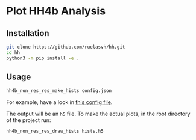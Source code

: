 # Plot HH4b Analysis

## Installation
```bash
git clone https://github.com/ruelasvh/hh.git
cd hh
python3 -m pip install -e .
```

## Usage
```bash
hh4b_non_res_res_make_hists config.json
```

For example, have a look in [this config file](src/nonresonantresolved/configs/config-test.json).

The output will be an `h5` file. To make the actual plots, in the root directory of the project run:

```bash
hh4b_non_res_res_draw_hists hists.h5
```